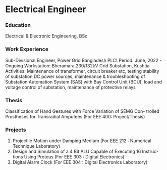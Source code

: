 # Electrical Engineer

### Education
Electrical & Electronic Engineering, BSc

### Work Experience
Sub-Divisional Engineer, Power Grid Bangladesh PLC\\
Period: June, 2022 - Ongoing
Workstation: Bheramara 230/132kV Grid Substation, Kushtia
Activities: Maintenance of transformer, circuit breaker etc, testing stability of substation DC power sources, maintenance & troubleshooting of Substation Automation System (SAS) with Bay Control Unit (BCU), load and voltage control of substation, maintenance of protective relays 

### Thesis
Classification of Hand Gestures with Force Variation of SEMG Con-
trolled Prostheses for Transradial Amputees (For EEE 400: Project/Thesis)

### Projects

1. Projectile Motion under Damping Medium (For EEE 212 : Numerical Technique Laboratory)
2. Design and Simulation of a 4 Bit ALU Capable of Executing 16 Instruc-
tions Using Proteus (For EEE 303 : Digital Electronics)
3. Digital Alarm Clock (For EEE 304 : Digital Electronics Laboratory)
